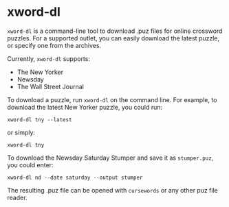 # xword-dl

`xword-dl` is a command-line tool to download .puz files for online crossword puzzles. For a supported outlet, you can easily download the latest puzzle, or specify one from the archives.

Currently, `xword-dl` supports:
* The New Yorker
* Newsday
* The Wall Street Journal

To download a puzzle, run `xword-dl` on the command line. For example, to download the latest New Yorker puzzle, you could run:

```
xword-dl tny --latest
```

or simply:

```
xword-dl tny
```

To download the Newsday Saturday Stumper and save it as `stumper.puz`, you could enter:

```
xword-dl nd --date saturday --output stumper
```

The resulting .puz file can be opened with `cursewords` or any other puz file reader.
